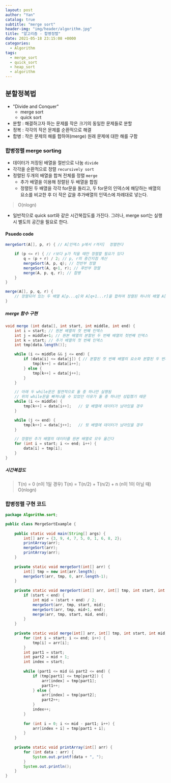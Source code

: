 ```yaml
---
layout: post
author: "Yan"
catalog: true
subtitle: "merge sort"
header-img: "img/header/algorithm.jpg"
title: "알고리즘 - 합병정렬"
date: 2021-05-18 23:15:08 +0000
categories:
  - Algorithm
tags:
  - merge_sort
  - quick_sort
  - heap_sort
  - algorithm
---
```


## 분할정복법

- "Divide and Conquer"
  - merge sort
  - quick sort
- 분할 : 해결하고자 하는 문제를 작은 크기의 동일한 문제들로 분할
- 정복 : 각각의 작은 문제를 순환적으로 해결
- 합병 : 작은 문제의 해를 합하여(merge) 원래 문제에 대한 해를 구함

### 합병정렬 merge sorting

- 데이터가 저장된 배열을 절반으로 나눔 `divide`
- 각각을 순환적으로 정렬 `recursively sort`
- 정렬된 두개의 배열을 합쳐 전체를 정렬 `merge`
  - 추가 배열을 이용해 정렬된 두 배열을 합침
  - 정렬된 두 배열을 각각 for문을 돌리고, 두 for문의 인덱스에 해당하는 배열의 요소를 비교한 후 더 작은 값을 추가배열의 인덱스에 차례대로 넣는다.
> O(nlogn)
- 일반적으로 quick sort와 같은 시간복잡도를 가진다. 그러나, merge sort는 실행시 별도의 공간을 필요로 한다.

#### Psuedo code

```java
mergeSort(A[], p, r) { // A[인덱스 p에서 r까지]  정렬한다

    if (p <= r) { // r보다 p가 작을 때만 정렬할 필요가 있다
        q = (p + r) / 2; // p, r의 중간지점 계산
        mergeSort(A, p, q); // 전반부 정렬
        mergeSort(A, q+1, r); // 후반부 정렬
        merge(A, p, q, r); // 합병
    }
}

merge(A[], p, q, r) {
    // 정렬되어 있는 두 배열 A[p...q]와 A[q+1...r]을 합하여 정렬된 하나의 배열 A[p...r]을 만든다
}
```

##### merge 함수 구현

```java
void merge (int data[], int start, int middle, int end) {
    int i = start; // 원본 배열의 첫 번째 인덱스
    int j = middle+1; // 원본 배열의 분할된 두 번째 배열의 첫번째 인덱스
    int k = start; // 추가 배열의 첫 번째 인덱스
    int tmp[data.length()];

    while (i <= middle && j <= end) {
        if (data[i] <= data[j]) { // 분할된 첫 번째 배열의 요소와 분할된 두 번째 배열의 요소를 비교
            tmp[k++] = data[i++];
        } else {
            tmp[k++] = data[j++];
        }
    }

    // 아래 두 while문은 필연적으로 둘 중 하나만 실행됨
    // 위의 while문을 빠져나올 수 있었던 이유가 둘 중 하나만 성립했기 때문
    while (i <= middle) {
        tmp[k++] = data[i++];   // 앞 배열에 데이터가 남아있을 경우
    }

    while (j <= end) {
        tmp[k++] = data[j++];   // 뒷 배열에 데이터가 남아있을 경우
    }

    // 정렬된 추가 배열의 데이터를 원본 배열로 모두 옮긴다
    for (int i = start; i <= end; i++) {
        data[i] = tmp[i];
    }
}
```

##### 시간복잡도

> T(n) = 0 (n이 1일 경우)
> T(n) = T(n/2) + T(n/2) + n (n이 1이 아닐 때)
> O(nlogn)

### 합병정렬 구현 코드

```java
package Algorithm.sort;

public class MergeSortExample {
	
	public static void main(String[] args) {
		int[] arr = {3, 9, 4, 7, 5, 0, 1, 6, 8, 2};
		printArray(arr);
		mergeSort(arr);
		printArray(arr);
	}
	
	private static void mergeSort(int[] arr) {
		int[] tmp = new int[arr.length];
		mergeSort(arr, tmp, 0, arr.length-1);
	}
	
	private static void mergeSort(int[] arr, int[] tmp, int start, int end) {
		if (start < end) {
			int mid = (start + end) / 2;
			mergeSort(arr, tmp, start, mid);
			mergeSort(arr, tmp, mid+1, end);
			merge(arr, tmp, start, mid, end);
		}
	}
	
	private static void merge(int[] arr, int[] tmp, int start, int mid, int end) {
		for (int i = start; i <= end; i++) {
			tmp[i] = arr[i];
		}
		int part1 = start;
		int part2 = mid + 1;
		int index = start;
		
		while (part1 <= mid && part2 <= end) {
			if (tmp[part1] <= tmp[part2]) {
				arr[index] = tmp[part1];
				part1++;
			} else {
				arr[index] = tmp[part2];
				part2++;
			}
			index++;
		}
		
		for (int i = 0; i <= mid - part1; i++) {
			arr[index + i] = tmp[part1 + i];
		}
	}
	
	private static void printArray(int[] arr) {
		for (int data : arr) {
			System.out.printf(data + ", ");
		}
		System.out.println();
	}
}

```